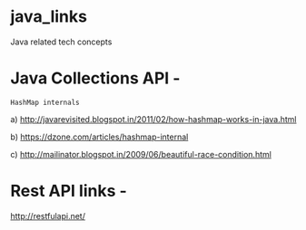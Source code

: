 # java_links
Java related tech concepts

# Java Collections API - 
    HashMap internals

  a) http://javarevisited.blogspot.in/2011/02/how-hashmap-works-in-java.html
  
  b) https://dzone.com/articles/hashmap-internal
  
  c) http://mailinator.blogspot.in/2009/06/beautiful-race-condition.html



# Rest API links - 
http://restfulapi.net/

